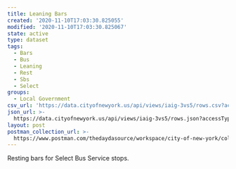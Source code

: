 ```yaml
---
title: Leaning Bars
created: '2020-11-10T17:03:30.825055'
modified: '2020-11-10T17:03:30.825067'
state: active
type: dataset
tags:
  - Bars
  - Bus
  - Leaning
  - Rest
  - Sbs
  - Select
groups:
  - Local Government
csv_url: 'https://data.cityofnewyork.us/api/views/iaig-3vs5/rows.csv?accessType=DOWNLOAD'
json_url: >-
  https://data.cityofnewyork.us/api/views/iaig-3vs5/rows.json?accessType=DOWNLOAD
layout: post
postman_collection_url: >-
  https://www.postman.com/thedaydasource/workspace/city-of-new-york/collection/15909983-6b89b55f-2314-4643-97de-e719bc5e77bf
---
```

Resting bars for Select Bus Service stops.
